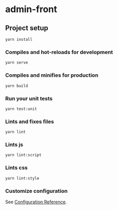 # admin-front

## Project setup
```
yarn install
```

### Compiles and hot-reloads for development
```
yarn serve
```

### Compiles and minifies for production
```
yarn build
```

### Run your unit tests
```
yarn test:unit
```

### Lints and fixes files
```
yarn lint
```

### Lints js
```
yarn lint:script
```

### Lints css
```
yarn lint:style
```

### Customize configuration
See [Configuration Reference](https://cli.vuejs.org/config/).
